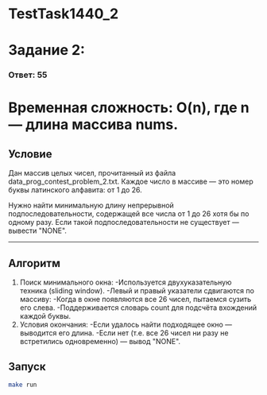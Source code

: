 # TestTask1440_2

# Задание 2: 

### Ответ: 55

# Временная сложность: O(n), где n — длина массива nums.

## Условие

Дан массив целых чисел, прочитанный из файла data_prog_contest_problem_2.txt.
Каждое число в массиве — это номер буквы латинского алфавита: от 1 до 26.

Нужно найти минимальную длину непрерывной подпоследовательности, содержащей все числа от 1 до 26 хотя бы по одному разу.
Если такой подпоследовательности не существует — вывести "NONE".

---
## Алгоритм

1. Поиск минимального окна:
-Используется двухуказательную техника (sliding window).
-Левый и правый указатели сдвигаются по массиву:
 -Когда в окне появляются все 26 чисел, пытаемся сузить его слева.
 -Поддерживается словарь count для подсчёта вхождений каждой буквы.
2. Условия окончания:
-Если удалось найти подходящее окно — выводится его длина.
-Если нет (т.е. все 26 чисел ни разу не встретились одновременно) — вывод "NONE".

## Запуск

```bash
make run
